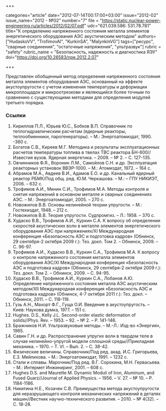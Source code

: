 +++

categories="article"
date="2012-07-14T00:17:00+03:00"
issue="2012-02"
issue_name="2012 - №02"
number="7"
file = "https://static.nuclear-power-engineering.ru/articles/2012/02/07.pdf"
udc="621.039.586: 531.78.781"
title="К определению напряженного состояния металла элементов энергетического оборудования АЭС акустическим методом"
authors=["HudaskoVV", "TrofimovAI", "KurkinSA", "MalynkinVG"]
tags=["ресурс", "сварные соединения", "остаточные напряжения", "ультразвук"]
rubric = "safety"
rubric_name = "Безопасность, надежность и диагностика ЯЭУ"
doi="https://doi.org/10.26583/npe.2012.2.07"

+++

Представлен обобщенный метод определения напряженного состояния металла элементов оборудования АЭС, основанный на эффекте акустоупругости с учетом изменения температуры и деформации микроплощадок и микроотрезкови и являющийся более точным по сравнению с существующими методами для определения модулей третьего порядка.

### Ссылки

1. Кириллов П.Л., Юрьев Ю.С., Бобков В.П. Справочник по теплогидравлическим расчетам (ядерные реакторы, теплообменники, парогенераторы). – М.: Энергоатомиздат, 1990. -360 с.
2. Богатов С.В., Киреев М.Г. Методика и результаты эксплуатационных расчетов температуры топлива в твелах ТВС реактора БН-600//Известия вузов. Ядерная энергетика. – 2009. – № 2. – С. 127-135.
3. Овчинников Ф.Я., Воронин Л.М., Самойлов С.Н. и др. Эксплуатация реакторных установок ВВЭР-1000. – М.: Атомиздат, 1972. – 164 с.
4. Абрамов М.А., Авдеев В.И., Адамов Е.О. и др. Канальный ядерный реактор РБМК/Под общ. ред. Ю.М. Черкашова. – М.: – ГПУ НИКИЭТ, 2006. – 632 с.
5. Трофимов А.И., Минин С.И., Трофимов М.А. Методы контроля и снятия напряжений в основном металле и сварных соединениях АЭС. – М.: Энергоатомиздат, 2005. – 270 с.
6. Новожилов В.В. Основы нелинейной теории упругости. – М.: Гостехиздат, 1948. – 212 с.
7. Новожилов В.В. Теория упругости. Судпромгиз. – Л.: 1958. – 370 с.
8. Худаско В.В., Трофимов А.И., Куркин С.А. К вопросу об определении скоростей акустических волн в металле элементов энергетического оборудования АЭС при напряжениях/XI Международная конференция «Безопасность АЭС и подготовка кадров» (Обнинск, 29 сентября-2 октября 2009 г.): Тез. докл. Том 2. – Обнинск, 2009. – С. 96-97.
9. Трофимов А.И., Худаско В.В., Куркин С.А., Трофимов М.А. К вопросу о контроле напряженного состояния металла элементов оборудования АЭС/XI Международная конференция «Безопасность АЭС и подготовка кадров» (Обнинск, 29 сентября-2 октября 2009 г.): Тез. докл. Том 2. – Обнинск, 2009. – С. 94-95.
10. Худаско В.В., Трофимов А.И., Куркин С.А., Лобанов А.Ю. Определение напряженного состояния металла АЭС акустическим методом/XII Международная конференция «Безопасность АЭС и подготовка кадров» (Обнинск, 4-7 октября 2011 г.): Тез. докл. – Обнинск, 2011. – С. 118-119.
11. Гузь А.Н., Махорт Ф.Г., Гуща О.И. Введение в акустоупругость. – Киев: Наукова думка, 1977. – 151 с.
12. Hughes. D.S., Kelly J.L. Second-order elastic deformation of solids//Phys. Rev. – 1953. – 92. – № 2. – Р. 141-146.
13. Бражников Н.И. Ультразвуковые методы. – М.-Л.: Изд-во «Энергия», 1965.
14. Савин Г.Н. и др. Распространение упругих волн в твердом теле в случае нелинейно-упругой модели сплошной среды//Прикладная механика. – 1970. – Т. VI. – Вып. 2. – С. 38-42.
15. Физические величины. Справочник/Под ред. акад. И.С. Григорьева, Е.З. Мейлихова. – М.: Энергоатомиздат, 1991. – 1232 с.
16. Стали и сплавы. Марочник/Под ред. В.Г. Сорокина, М.Н. Гервасьева. – М.: Интермет Инжиниринг, 2001. – 608 с.
17. Hughes D.S. and Maurette M. Dynamic Moduli of Iron, Aluminum, and Fused Quarz//Journal of Applied Physics. – 1956. – V. 27. – № 10. – Р. 1184-1186.
18. Никитина Н.Е., Козачек С.В. Преимущества метода акустоупругости для неразрушающего контроля механических напряжений в деталях машин//Вестник научно-технического развития. – 2010. – № 4(32). – С. 18-28.